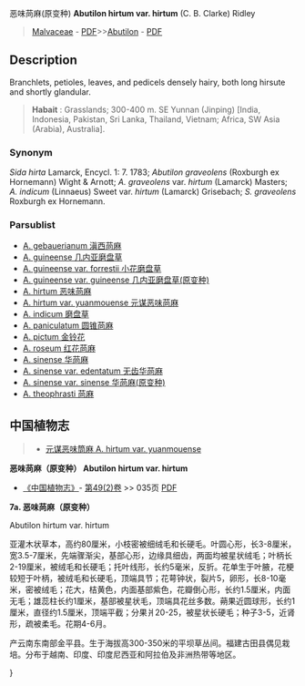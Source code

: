 恶味苘麻(原变种) **Abutilon hirtum var. hirtum** (C. B. Clarke) Ridley

> [Malvaceae](http://www.iplant.cn/info/Malvaceae?t=foc) - [PDF](http://www.iplant.cn/foc/pdf/Malvaceae.pdf)>>[Abutilon](Abutilon-苘麻属.md) - [PDF](http://www.iplant.cn/foc/pdf/Abutilon.pdf)

## Description

Branchlets, petioles, leaves, and pedicels densely hairy, both long hirsute and shortly glandular.

> **Habait** : 
> Grasslands; 300-400 m. SE Yunnan (Jinping) [India, Indonesia, Pakistan, Sri Lanka, Thailand, Vietnam; Africa, SW Asia (Arabia), Australia].

### Synonym
*Sida hirta* Lamarck, Encycl. 1: 7. 1783; *Abutilon graveolens* (Roxburgh ex Hornemann) Wight & Arnott; *A. graveolens* var. *hirtum* (Lamarck) Masters; *A. indicum* (Linnaeus) Sweet var. *hirtum* (Lamarck) Grisebach; *S. graveolens* Roxburgh ex Hornemann.

### Parsublist

* [A.  gebauerianum  滇西苘麻](Abutilon-gebauerianum-滇西苘麻.md)
* [A.  guineense  几内亚磨盘草](Abutilon-guineense-几内亚磨盘草.md)
* [A.  guineense var. forrestii  小花磨盘草](Abutilon-guineense-var-forrestii-小花磨盘草.md)
* [A.  guineense var. guineense  几内亚磨盘草(原变种)](Abutilon-guineense-var-guineense-几内亚磨盘草(原变种).md)
* [A.  hirtum  恶味苘麻](Abutilon-hirtum-恶味苘麻.md)
* [A.  hirtum var. yuanmouense  元谋恶味苘麻](Abutilon-hirtum-var-yuanmouense-元谋恶味苘麻.md)
* [A.  indicum  磨盘草](Abutilon-indicum-磨盘草.md)
* [A.  paniculatum  圆锥苘麻](Abutilon-paniculatum-圆锥苘麻.md)
* [A.  pictum  金铃花](Abutilon-pictum-金铃花.md)
* [A.  roseum  红花苘麻](Abutilon-roseum-红花苘麻.md)
* [A.  sinense  华苘麻](Abutilon-sinense-华苘麻.md)
* [A.  sinense var. edentatum  无齿华苘麻](Abutilon-sinense-var-edentatum-无齿华苘麻.md)
* [A.  sinense var. sinense  华苘麻(原变种)](Abutilon-sinense-var-sinense-华苘麻(原变种).md)
* [A.  theophrasti  苘麻](Abutilon-theophrasti-苘麻.md)

## 中国植物志

> * [元谋恶味筒麻  A.  hirtum var. yuanmouense](Abutilon-hirtum-var-yuanmouense-元谋恶味苘麻.md)

**恶味苘麻（原变种） Abutilon hirtum var. hirtum**

* [《中国植物志》](http://www.iplant.cn/frps)- [第49(2)卷](http://www.iplant.cn/frps/vol/49(2)) >> 035页 [PDF](http://www.iplant.cn/frps/pdf/49(2)/035a.PDF)

**7a. 恶味苘麻（原变种）**

Abutilon hirtum var. hirtum

亚灌木状草本，高约80厘米，小枝密被细绒毛和长硬毛。叶圆心形，长3-8厘米，宽3.5-7厘米，先端骤渐尖，基部心形，边缘具细齿，两面均被星状绒毛；叶柄长2-19厘米，被绒毛和长硬毛；托叶线形，长约5毫米，反折。花单生于叶腋，花梗较短于叶柄，被绒毛和长硬毛，顶端具节；花萼钟状，裂片5，卵形，长8-10毫米，密被绒毛；花大，桔黄色，内面基部紫色，花瓣倒心形，长约1.5厘米，内面无毛；雄蕊柱长约1厘米，基部被星状毛，顶端具花丝多数。蒴果近圆球形，长约1厘米，直径约1.5厘米，顶端平截；分果爿20-25，被星状长硬毛；种子3-5，近肾形，疏被柔毛。花期4-6月。

产云南东南部金平县。生于海拔高300-350米的平坝草丛间。福建古田县偶见栽培。分布于越南、印度、印度尼西亚和阿拉伯及非洲热带等地区。

}